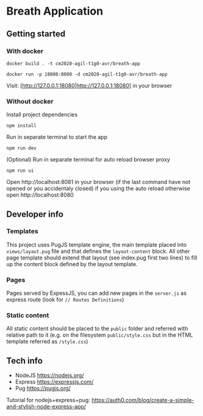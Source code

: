 # Breath Application

## Getting started

### With docker

`docker build . -t cm2020-agil-t1g0-avr/breath-app`

`docker run -p 18080:8080 -d cm2020-agil-t1g0-avr/breath-app`

Visit: [http://127.0.0.1:18080|http://127.0.0.1:18080] in your browser

### Without docker

Install project dependencies

`npm install`

Run in separate terminal to start the app

`npm run dev`

(Optional) Run in separate terminal for auto reload browser proxy

`npm run ui`

Open http://localhost:8081 in your browser (if the last command have not opened or you accidentaly closed) if you using the auto reload
otherwise open http://localhost:8080

## Developer info

### Templates

This project uses PugJS template engine, the main template placed into `views/layaut.pug` file and that defines the `layout-content` block. All other page template should extend that layout (see index.pug first two lines) to fill up the content block defined by the layout template.

### Pages

Pages served by ExpessJS, you can add new pages in the `server.js` as express route (look for `// Routes Definitions`)

### Static content

All static content should be placed to the `public` folder and referred with relative path to it (e.g. on the filesystem `public/style.css` but in the HTML template referred as `/style.css`)

## Tech info

- NodeJS https://nodejs.org/
- Express https://expressjs.com/
- Pug https://pugjs.org/

Tutorial for nodejs+express+pug:
https://auth0.com/blog/create-a-simple-and-stylish-node-express-app/
